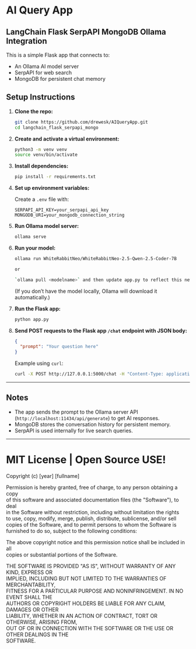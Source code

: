 # AI Query App

## LangChain Flask SerpAPI MongoDB Ollama Integration

This is a simple Flask app that connects to:

- An Ollama AI model server
- SerpAPI for web search
- MongoDB for persistent chat memory

## Setup Instructions

1. **Clone the repo:**

   ```bash
   git clone https://github.com/drewesk/AIQueryApp.git
   cd langchain_flask_serpapi_mongo
   ```

2. **Create and activate a virtual environment:**

   ```bash
   python3 -m venv venv
   source venv/bin/activate
   ```

3. **Install dependencies:**

   ```bash
   pip install -r requirements.txt
   ```

4. **Set up environment variables:**

   Create a `.env` file with:

   ```
   SERPAPI_API_KEY=your_serpapi_api_key
   MONGODB_URI=your_mongodb_connection_string
   ```

5. **Run Ollama model server:**

   ```bash
   ollama serve
   ```

6. **Run your model:**

   ```bash
   ollama run WhiteRabbitNeo/WhiteRabbitNeo-2.5-Qwen-2.5-Coder-7B

   or

   `ollama pull <modelname>` and then update app.py to reflect this new model.
   ```

   (If you don’t have the model locally, Ollama will download it automatically.)

7. **Run the Flask app:**

   ```bash
   python app.py
   ```

8. **Send POST requests to the Flask app `/chat` endpoint with JSON body:**

   ```json
   {
     "prompt": "Your question here"
   }
   ```

   Example using `curl`:

   ```bash
   curl -X POST http://127.0.0.1:5000/chat -H "Content-Type: application/json" -d '{"prompt":"What is the weather in NYC?"}'
   ```

---

## Notes

- The app sends the prompt to the Ollama server API (`http://localhost:11434/api/generate`) to get AI responses.
- MongoDB stores the conversation history for persistent memory.
- SerpAPI is used internally for live search queries.

---

# MIT License | Open Source USE!

Copyright (c) [year] [fullname]

Permission is hereby granted, free of charge, to any person obtaining a copy  
of this software and associated documentation files (the "Software"), to deal  
in the Software without restriction, including without limitation the rights  
to use, copy, modify, merge, publish, distribute, sublicense, and/or sell  
copies of the Software, and to permit persons to whom the Software is  
furnished to do so, subject to the following conditions:

The above copyright notice and this permission notice shall be included in all  
copies or substantial portions of the Software.

THE SOFTWARE IS PROVIDED "AS IS", WITHOUT WARRANTY OF ANY KIND, EXPRESS OR  
IMPLIED, INCLUDING BUT NOT LIMITED TO THE WARRANTIES OF MERCHANTABILITY,  
FITNESS FOR A PARTICULAR PURPOSE AND NONINFRINGEMENT. IN NO EVENT SHALL THE  
AUTHORS OR COPYRIGHT HOLDERS BE LIABLE FOR ANY CLAIM, DAMAGES OR OTHER  
LIABILITY, WHETHER IN AN ACTION OF CONTRACT, TORT OR OTHERWISE, ARISING FROM,  
OUT OF OR IN CONNECTION WITH THE SOFTWARE OR THE USE OR OTHER DEALINGS IN THE  
SOFTWARE.

